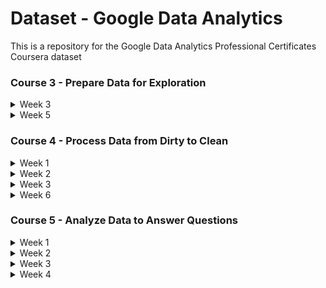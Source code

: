 # Dataset - Google Data Analytics
This is a repository for the Google Data Analytics Professional Certificates Coursera dataset

### Course 3 - Prepare Data for Exploration
<details>
  <summary>Week 3</summary>
  
  > - C3W3_names (Hands-On Activity Create a custom table in BigQuery)
  > - C3W3_student performance data (Hands-On Activity Clean data in spreadsheets with sorting and filtering)
</details>
<details>
  <summary>Week 5</summary>
  
  > - C3W5_Scenario 1_Client Email (Course challenge)
  > - C3W5_Customer survey data (Course challenge)
  > - C3W5_Delivery times distance (Course challenge)
  > - C3W5_Junior Data Scientist Job Description (Course challenge)
  > - C3W5_Scenario 2_Second Interview Email (Course challenge)
</details>

### Course 4 - Process Data from Dirty to Clean
<details>
  <summary>Week 1</summary>
  
  > - C4W1_June 2014 Invoices (Weekly challenge 1)
</details>
<details>
  <summary>Week 2</summary>
  
  > - C4W2_Data Spreadsheet for Cleaning with Spreadsheets (Hands-On Activity Cleaning data with spreadsheets)
  > - C4W2_San Francisco Boba Tea Shop Location Info (Hands-On Activity Clean data with spreadsheet functions)
</details>
<details>
  <summary>Week 3</summary>
  
  > - C4W3_Customer Table Sheet 1 (Optional Upload the customer dataset to BigQuery)
  > - C4W3_Lauren's Furniture Store Transaction Table (Optional Upload the store transactions dataset to BigQuery)
  > - C4W3_automobile data (Hands-On Activity Clean data using SQL)
</details>
<details>
  <summary>Week 6</summary>
  
  > - C4W6_Meer Kitty Interior Design About Us Page (Course challenge)
  > - C4W6_Meer Kitty Interior Design Business Plan (Course challenge)
  > - C4W6_Meer Kitty Survey Feedback (Course challenge)
  > - C4W6_Spoke Market Research Job Description (Course challenge)
  > - C4W6_Email from Recruiter (Course challenge)
</details>

### Course 5 - Analyze Data to Answer Questions
<details>
  <summary>Week 1</summary>
  
  > - C5W1_Movie Data (Optional Upload the movie dataset to BigQuery)
</details>
<details>
  <summary>Week 2</summary>
  
  > - C5W2_Dataset for Project_CONCAT function (Hands-On Activity Combine multiple pieces of data)
</details>
<details>
  <summary>Week 3</summary>
  
  > - C5W3_VLOOKUP Practice Sheet (Hands-On Activity Using VLOOKUP)
  > - C5W3_Employees Table - Understanding JOINS (Optional Upload the employee dataset to BigQuery)
  > - C5W3_Departments Table - Understanding JOINS (Optional Upload the employee dataset to BigQuery)
  > - C5W3_Warehouse Orders - Warehouse (Optional Upload the warehouse dataset to BigQuery)
  > - C5W3_Warehouse Orders - Orders (Optional Upload the warehouse dataset to BigQuery)
</details>
<details>
  <summary>Week 4</summary>
  
  > - C5W4_Working with Conditions (Hands-On Activity Working with conditions)
  > - C5W4_Cosmetics Inc. - Sheet1 (Test your knowledge on data calculations)
  > - C5W4_Movie Data Starter Project (Hands-On Activity Explore movie data with pivot tables)
  > - C5W4_Inventory (Hands-On Activity From spreadsheets to BigQuery)
  > - C5W4_Sales (Hands-On Activity From spreadsheets to BigQuery)
  > - C5W4_Products (Hands-On Activity From spreadsheets to BigQuery)
  > - C5W4_Sample Transaction Table - transactional data format (Weekly challenge 4)
  > - C5W4_Retail Sales Data - transactional data format (Weekly challenge 4)
  > - C5W4_Movie Data Starter Project (Weekly challenge 4)
  > - C5W4_Email From Tayen Bell Directly Dynamic (Course challenge)
  > - C5W4_Dynamic Dataset (Course challenge)

### Course 6 - Share Data Through the Art of Visualization
<details>
  <summary>Week 1</summary>
  
  > - C6W1_Making your own visualization - example dataset (Hands-On Activity Making your own visualization)
</details>
<details>
  <summary>Week 2</summary>
  
  > - C6W2_CO2 Dataset (Hands-On Activity Working with Tableau)
  > - C6W2_CO2 (Hands-On Activity Practice linking data in Tableau)
  > - C6W2_Energy data (Hands-On Activity Practice linking data in Tableau)
  > - C6W2_totalpopulation (Hands-On Activity Practice linking data in Tableau)
  > - C6W2_gdptotal (Hands-On Activity Practice linking data in Tableau)
</details>
<details>
  <summary>Week 3</summary>
  
  > - C6W3_Cosmetics Inc. (Hands-On Activity Creating, filtering, and customizing charts)

### Course 7 - Data Analysis with R Programming
<details>
  <summary>Week 2</summary>
  
  > - C7W2_Lesson3 Sandbox (Hands-On Activity R sandbox)
</details>
<details>
  <summary>Week 3</summary>
  
  > - C7W3_Lesson2 Dataframe (Hands-On Activity Create your own data frame)
  > - C7W3_Lesson2 Dataframe Solutions (Hands-On Activity Create your own data frame)
  > - C7W3_hotel bookings (Hands-On Activity Importing and working with data)
  > - C7W3_Lesson2 Import (Hands-On Activity Importing and working with data)
  > - C7W3_Lesson2 Import Solutions (Hands-On Activity Importing and working with data)
  > - C7W3_hotel bookings (Hands-On Activity Cleaning data in R)
  > - C7W3_Lesson3 Clean (Hands-On Activity Cleaning data in R)
  > - C7W3_Lesson3 Clean Solutions (Hands-On Activity Cleaning data in R)
  > - C7W3_hotel bookings (Hands-On Activity Changing your data)
  > - C7W3_Lesson3 Change (Hands-On Activity Changing your data)
  > - C7W3_Lesson3 Change Solutions (Hands-On Activity Changing your data)
</details>
<details>
  <summary>Week 4</summary>
  
  > - C7W4_hotel bookings (Hands-On Activity Using ggplot)
  > - C7W4_Lesson2 GGPlot (Hands-On Activity Using ggplot)
  > - C7W4_Lesson2 GGPlot Solutions (Hands-On Activity Using ggplot)
  > - C7W4_hotel bookings (Hands-On Activity Aesthetics and visualizations)
  > - C7W4_Lesson3 Aesthetics (Hands-On Activity Aesthetics and visualizations)
  > - C7W4_Lesson3 Aesthetics Solutions (Hands-On Activity Aesthetics and visualizations)
  > - C7W4_hotel bookings (Hands-On Activity Filters and plots)
  > - C7W4_Lesson3 Filters (Hands-On Activity Filters and plots)
  > - C7W4_Lesson3 Filters Solutions (Hands-On Activity Filters and plots)
  > - C7W4_hotel bookings (Hands-On Activity Annotating and saving visualizations)
  > - C7W4_Lesson4 Annotations (Hands-On Activity Annotating and saving visualizations)
  > - C7W4_Lesson4 Annotations Solutions (Hands-On Activity Annotating and saving visualizations)
</details>

[Coursera - Google Data Analytics Professional Certificates](https://www.coursera.org/professional-certificates/google-data-analytics "Coursera - Google Data Analytics Professional Certificates")
